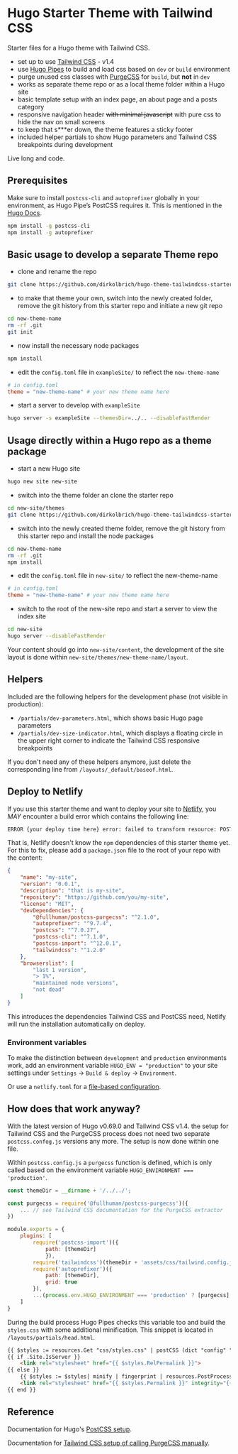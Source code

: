 # Hugo Starter Theme with Tailwind CSS

Starter files for a Hugo theme with Tailwind CSS.

- set up to use [Tailwind CSS](https://tailwindcss.com) - v1.4
- use [Hugo Pipes](https://gohugo.io/hugo-pipes/) to build and load css based on `dev` or `build` environment
- purge unused css classes with [PurgeCSS](https://www.purgecss.com) for `build`, but __not__ in `dev`
- works as separate theme repo or as a local theme folder within a Hugo site
- basic template setup with an index page, an about page and a posts category
- responsive navigation header ~~with minimal javascript~~ with pure css to hide the nav on small screens
- to keep that s***er down, the theme features a sticky footer
- included helper partials to show Hugo parameters and Tailwind CSS breakpoints during development

Live long and code.

## Prerequisites

Make sure to install `postcss-cli` and `autoprefixer` globally in your environment, as Hugo Pipe’s PostCSS requires it. This is mentioned in the [Hugo Docs](https://gohugo.io/hugo-pipes/postcss/).

```bash
npm install -g postcss-cli
npm install -g autoprefixer
```

## Basic usage to develop a separate Theme repo

- clone and rename the repo

```bash
git clone https://github.com/dirkolbrich/hugo-theme-tailwindcss-starter new-theme-name
```

- to make that theme your own, switch into the newly created folder, remove the git history from this starter repo and initiate a new git repo

```bash
cd new-theme-name
rm -rf .git
git init
```

- now install the necessary node packages

```bash
npm install
```

- edit the `config.toml` file in `exampleSite/` to reflect the `new-theme-name`

```toml
# in config.toml
theme = "new-theme-name" # your new theme name here
```

- start a server to develop with `exampleSite`

```bash
hugo server -s exampleSite --themesDir=../.. --disableFastRender
```

## Usage directly within a Hugo repo as a theme package

- start a new Hugo site

```bash
hugo new site new-site
```

- switch into the theme folder an clone the starter repo

```bash
cd new-site/themes
git clone https://github.com/dirkolbrich/hugo-theme-tailwindcss-starter new-theme-name
```

- switch into the newly created theme folder, remove the git history from this starter repo and install the node packages

```bash
cd new-theme-name
rm -rf .git
npm install
```

- edit the `config.toml` file in `new-site/` to reflect the new-theme-name

```toml
# in config.toml
theme = "new-theme-name" # your new theme name here
```

- switch to the root of the new-site repo and start a server to view the index site

```bash
cd new-site
hugo server --disableFastRender
```

Your content should go into `new-site/content`, the development of the site layout is done within `new-site/themes/new-theme-name/layout`.

## Helpers

Included are the following helpers for the development phase (not visible in production):

- `/partials/dev-parameters.html`, which shows basic Hugo page parameters
- `/partials/dev-size-indicator.html`, which displays a floating circle in the upper right corner to indicate the Tailwind CSS responsive breakpoints

If you don't need any of these helpers anymore, just delete the corresponding line from `/layouts/_default/baseof.html`.

## Deploy to Netlify

If you use this starter theme and want to deploy your site to [Netlify](https://www.netlify.com/), you *MAY* encounter a build error which contains the following line:

```bash
ERROR {your deploy time here} error: failed to transform resource: POSTCSS: failed to transform "css/styles.css" (text/css): PostCSS not found; install with "npm install postcss-cli". See https://gohugo.io/hugo-pipes/postcss/
```

That is, Netlify doesn't know the `npm` dependencies of this starter theme yet. For this to fix, please add a `package.json` file to the root of your repo with the content:

```json
{
    "name": "my-site",
    "version": "0.0.1",
    "description": "that is my-site",
    "repository": "https://github.com/you/my-site",
    "license": "MIT",
    "devDependencies": {
        "@fullhuman/postcss-purgecss": "^2.1.0",
        "autoprefixer": "^9.7.4",
        "postcss": "^7.0.27",
        "postcss-cli": "^7.1.0",
        "postcss-import": "^12.0.1",
        "tailwindcss": "^1.2.0"
    },
    "browserslist": [
        "last 1 version",
        "> 1%",
        "maintained node versions",
        "not dead"
    ]
}
```

This introduces the dependencies Tailwind CSS and PostCSS need, Netlify will run the installation automatically on deploy.

### Environment variables

To make the distinction between `development` and `production` environments work, add an environment variable `HUGO_ENV = "production"` to your site settings under `Settings` → `Build & deploy` → `Environment`.

Or use a `netlify.toml` for a [file-based configuration](https://docs.netlify.com/configure-builds/file-based-configuration/).

## How does that work anyway?

With the latest version of Hugo v0.69.0 and Tailwind CSS v1.4. the setup for Tailwind CSS and the PurgeCSS process does not need two separate `postcss.confog.js` versions any more. The setup is now done within one file.

Within `postcss.config.js` a `purgecss` function is defined, which is only called based on the environment variable `HUGO_ENVIRONMENT === 'production'`.

```js
const themeDir = __dirname + '/../../';

const purgecss = require('@fullhuman/postcss-purgecss')({
    ... // see Tailwind CSS documentation for the PurgeCSS extractor
})

module.exports = {
    plugins: [
        require('postcss-import')({
            path: [themeDir]
            }), 
        require('tailwindcss')(themeDir + 'assets/css/tailwind.config.js'),
        require('autoprefixer')({
            path: [themeDir],
            grid: true
        }),
        ...(process.env.HUGO_ENVIRONMENT === 'production' ? [purgecss] : [])
    ]
}
```

During the build process Hugo Pipes checks this variable too and build the `styles.css` with some additional minification. This snippet is located in `/layouts/partials/head.html`.

```html
{{ $styles := resources.Get "css/styles.css" | postCSS (dict "config" "./assets/css/postcss.config.js") }}
{{ if .Site.IsServer }}
    <link rel="stylesheet" href="{{ $styles.RelPermalink }}">
{{ else }}
    {{ $styles := $styles| minify | fingerprint | resources.PostProcess }}
    <link rel="stylesheet" href="{{ $styles.Permalink }}" integrity="{{ $styles.Data.Integrity }}">
{{ end }}
```

## Reference

Documentation for Hugo's [PostCSS setup](https://gohugo.io/hugo-pipes/postprocess/).

Documentation for [Tailwind CSS setup of calling PurgeCSS manually](https://tailwindcss.com/docs/controlling-file-size#setting-up-purgecss-manually).
